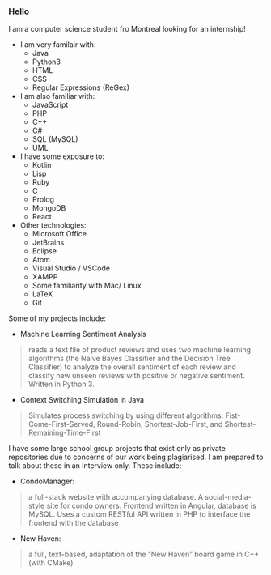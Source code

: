 ### Hello

I am a computer science student fro Montreal looking for an internship!

- I am very familair with:
    - Java
    - Python3
    - HTML
    - CSS
    - Regular Expressions (ReGex)
- I am also familiar with:
    - JavaScript
    - PHP
    - C++
    - C#
    - SQL (MySQL)
    - UML
- I have some exposure to:
    - Kotlin
    - Lisp
    - Ruby
    - C
    - Prolog
    - MongoDB
    - React
- Other technologies:
    - Microsoft Office
    - JetBrains
    - Eclipse
    - Atom
    - Visual Studio / VSCode
    - XAMPP
    - Some familiarity with Mac/ Linux
    - LaTeX
    - Git

Some of my projects include:

- Machine Learning Sentiment Analysis
> reads a text file of product reviews and uses two machine learning
algorithms (the Naïve Bayes
Classifier and the Decision
Tree Classifier) to analyze
the overall sentiment of each review and classify new unseen reviews with positive or negative sentiment.
Written in Python 3.

- Context Switching  Simulation in Java
> Simulates process switching by using different algorithms: Fist-Come-First-Served, Round-Robin, Shortest-Job-First, and Shortest-Remaining-Time-First

I have some large school group projects that exist only as private repositories due to concerns of our work being plagiarised. I am prepared to talk about these in an interview only. These include:

- CondoManager:
> a full-stack website with accompanying database. A social-media-style site for condo
owners. Frontend written in Angular, database is MySQL. Uses a custom RESTful API written in PHP to
interface the frontend with the database

- New Haven:
> a full, text-based, adaptation of the “New Haven” board game in C++ (with CMake)
